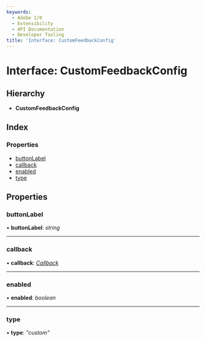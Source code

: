 ```yaml
---
keywords:
  - Adobe I/O
  - Extensibility
  - API Documentation
  - Developer Tooling
title: 'Interface: CustomFeedbackConfig'
---
```


# Interface: CustomFeedbackConfig

## Hierarchy

* **CustomFeedbackConfig**

## Index

### Properties

* [buttonLabel](topbar-customfeedbackconfig.md#buttonlabel)
* [callback](topbar-customfeedbackconfig.md#callback)
* [enabled](topbar-customfeedbackconfig.md#enabled)
* [type](topbar-customfeedbackconfig.md#type)

## Properties

###  buttonLabel

• **buttonLabel**: *string*

<hr />

###  callback

• **callback**: *[Callback](topbar-callback.md)*

<hr />

###  enabled

• **enabled**: *boolean*

<hr />

###  type

• **type**: *"custom"*
